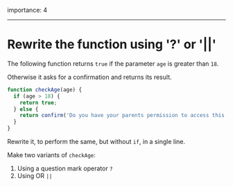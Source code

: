 importance: 4

---

# Rewrite the function using '?' or '||'

The following function returns `true` if the parameter `age` is greater than `18`.

Otherwise it asks for a confirmation and returns its result.

```js
function checkAge(age) {
  if (age > 18) {
    return true;
  } else {
    return confirm('Do you have your parents permission to access this page?');
  }
}
```

Rewrite it, to perform the same, but without `if`, in a single line.

Make two variants of `checkAge`:

1. Using a question mark operator `?`
2. Using OR `||`
